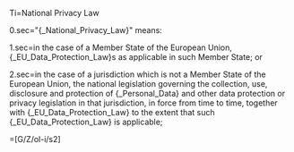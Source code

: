 Ti=National Privacy Law

0.sec="{_National_Privacy_Law}" means:

1.sec=in the case of a Member State of the European Union, {_EU_Data_Protection_Law}s as applicable in such Member State; or

2.sec=in the case of a jurisdiction which is not a Member State of the European Union, the national legislation governing the collection, use, disclosure and protection of {_Personal_Data} and other data protection or privacy legislation in that jurisdiction, in force from time to time, together with {_EU_Data_Protection_Law} to the extent that such {_EU_Data_Protection_Law} is applicable;

=[G/Z/ol-i/s2]

